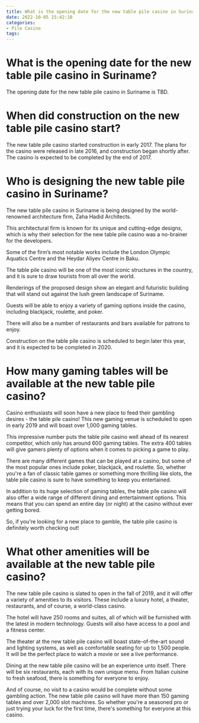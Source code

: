 ```yaml
---
title: What is the opening date for the new table pile casino in Suriname
date: 2022-10-05 15:42:10
categories:
- Pile Casino
tags:
---
```



#  What is the opening date for the new table pile casino in Suriname?

The opening date for the new table pile casino in Suriname is TBD.

#  When did construction on the new table pile casino start?

The new table pile casino started construction in early 2017. The plans for the casino were released in late 2016, and construction began shortly after. The casino is expected to be completed by the end of 2017.

#  Who is designing the new table pile casino in Suriname?

The new table pile casino in Suriname is being designed by the world-renowned architecture firm, Zaha Hadid Architects.

This architectural firm is known for its unique and cutting-edge designs, which is why their selection for the new table pile casino was a no-brainer for the developers.

Some of the firm’s most notable works include the London Olympic Aquatics Centre and the Heydar Aliyev Centre in Baku.

The table pile casino will be one of the most iconic structures in the country, and it is sure to draw tourists from all over the world.

Renderings of the proposed design show an elegant and futuristic building that will stand out against the lush green landscape of Suriname.

Guests will be able to enjoy a variety of gaming options inside the casino, including blackjack, roulette, and poker.

There will also be a number of restaurants and bars available for patrons to enjoy.

Construction on the table pile casino is scheduled to begin later this year, and it is expected to be completed in 2020.

#  How many gaming tables will be available at the new table pile casino?

Casino enthusiasts will soon have a new place to feed their gambling desires - the table pile casino! This new gaming venue is scheduled to open in early 2019 and will boast over 1,000 gaming tables.

This impressive number puts the table pile casino well ahead of its nearest competitor, which only has around 600 gaming tables. The extra 400 tables will give gamers plenty of options when it comes to picking a game to play.

There are many different games that can be played at a casino, but some of the most popular ones include poker, blackjack, and roulette. So, whether you're a fan of classic table games or something more thrilling like slots, the table pile casino is sure to have something to keep you entertained.

In addition to its huge selection of gaming tables, the table pile casino will also offer a wide range of different dining and entertainment options. This means that you can spend an entire day (or night) at the casino without ever getting bored.

So, if you're looking for a new place to gamble, the table pile casino is definitely worth checking out!

#  What other amenities will be available at the new table pile casino?

The new table pile casino is slated to open in the fall of 2019, and it will offer a variety of amenities to its visitors. These include a luxury hotel, a theater, restaurants, and of course, a world-class casino.

The hotel will have 250 rooms and suites, all of which will be furnished with the latest in modern technology. Guests will also have access to a pool and a fitness center.

The theater at the new table pile casino will boast state-of-the-art sound and lighting systems, as well as comfortable seating for up to 1,500 people. It will be the perfect place to watch a movie or see a live performance.

Dining at the new table pile casino will be an experience unto itself. There will be six restaurants, each with its own unique menu. From Italian cuisine to fresh seafood, there is something for everyone to enjoy.

And of course, no visit to a casino would be complete without some gambling action. The new table pile casino will have more than 150 gaming tables and over 2,000 slot machines. So whether you're a seasoned pro or just trying your luck for the first time, there's something for everyone at this casino.